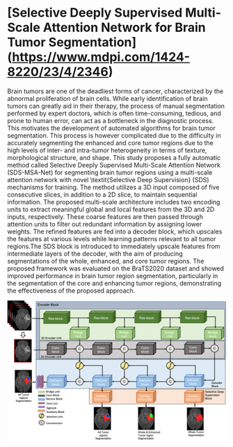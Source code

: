 # [Selective Deeply Supervised Multi-Scale Attention Network for Brain Tumor Segmentation] (https://www.mdpi.com/1424-8220/23/4/2346)


Brain tumors are one of the deadliest forms of cancer, characterized by the abnormal proliferation of brain cells. While early identification of brain tumors can greatly aid in their therapy, the process of manual segmentation performed by expert doctors, which is often time-consuming, tedious, and prone to human error, can act as a bottleneck in the diagnostic process. This motivates the development of automated algorithms for brain tumor segmentation. This process is however complicated due to the difficulty in accurately segmenting the enhanced and core tumor regions due to the high levels of inter- and intra-tumor heterogeneity in terms of texture, morphological structure, and shape. This study proposes a fully automatic method called Selective Deeply Supervised Multi-Scale Attention Network (SDS-MSA-Net) for segmenting brain tumor regions using a multi-scale attention network with novel \textit{Selective Deep Supervision} (SDS) mechanisms for training. The method utilizes a 3D input composed of five consecutive slices, in addition to a 2D slice, to maintain sequential information. The proposed multi-scale architecture includes two encoding units to extract meaningful global and local features from the 3D and 2D inputs, respectively. These coarse features are then passed through attention units to filter out redundant information by assigning lower weights. The refined features are fed into a decoder block, which upscales the features at various levels while learning patterns relevant to all tumor regions.The SDS block is introduced to immediately upscale features from intermediate layers of the decoder, with the aim of producing segmentations of the whole, enhanced, and core tumor regions. The proposed framework was evaluated on the BraTS2020 dataset and showed improved performance in brain tumor region segmentation, particularly in the segmentation of the core and enhancing tumor regions, demonstrating the effectiveness of the proposed approach.

![Architecture Diagram](https://github.com/Azkarehman/SDS-MSA-Net/blob/main/fig/model.png)

